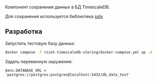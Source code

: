 Компонент сохранения данных в БД TimescaleDB.

Для сохранения используется библиотека [sqlx](https://crates.io/crates/sqlx)

## Разработка

Запустить тестовую базу данных:

```bash
docker compose -f rsiot-timescaledb-storing/docker-compose.yml up -d
```

Задать переменную окружения:

```nu
$env.DATABASE_URL = 'postgres://postgres:postgres@localhost:5432/db_data_test'
```
